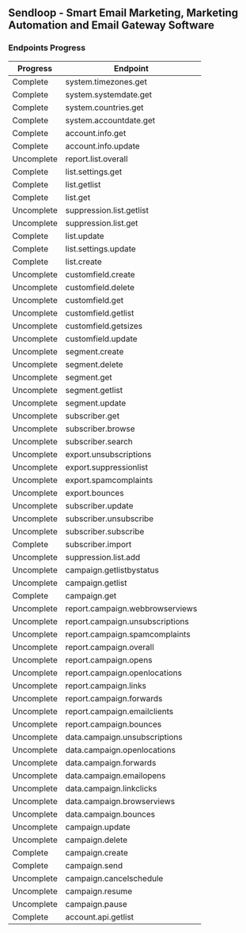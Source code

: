 ## Sendloop - Smart Email Marketing, Marketing Automation and Email Gateway Software

### Endpoints Progress

| Progress | Endpoint |
| ------ | ------ |
| Complete | system.timezones.get |
| Complete | system.systemdate.get |
| Complete | system.countries.get |
| Complete | system.accountdate.get |
| Complete | account.info.get |
| Complete | account.info.update |
| Uncomplete | report.list.overall |
| Complete | list.settings.get |
| Complete | list.getlist |
| Complete | list.get |
| Uncomplete | suppression.list.getlist |
| Uncomplete | suppression.list.get |
| Complete | list.update |
| Complete | list.settings.update |
| Complete | list.create |
| Uncomplete | customfield.create |
| Uncomplete | customfield.delete |
| Uncomplete | customfield.get |
| Uncomplete | customfield.getlist |
| Uncomplete | customfield.getsizes |
| Uncomplete | customfield.update |
| Uncomplete | segment.create |
| Uncomplete | segment.delete |
| Uncomplete | segment.get |
| Uncomplete | segment.getlist |
| Uncomplete | segment.update |
| Uncomplete | subscriber.get |
| Uncomplete | subscriber.browse |
| Uncomplete | subscriber.search |
| Uncomplete | export.unsubscriptions |
| Uncomplete | export.suppressionlist |
| Uncomplete | export.spamcomplaints |
| Uncomplete | export.bounces |
| Uncomplete | subscriber.update |
| Uncomplete | subscriber.unsubscribe |
| Uncomplete | subscriber.subscribe |
| Complete | subscriber.import |
| Uncomplete | suppression.list.add |
| Uncomplete | campaign.getlistbystatus |
| Uncomplete | campaign.getlist |
| Complete | campaign.get |
| Uncomplete | report.campaign.webbrowserviews |
| Uncomplete | report.campaign.unsubscriptions |
| Uncomplete | report.campaign.spamcomplaints |
| Uncomplete | report.campaign.overall |
| Uncomplete | report.campaign.opens |
| Uncomplete | report.campaign.openlocations |
| Uncomplete | report.campaign.links |
| Uncomplete | report.campaign.forwards |
| Uncomplete | report.campaign.emailclients |
| Uncomplete | report.campaign.bounces |
| Uncomplete | data.campaign.unsubscriptions |
| Uncomplete | data.campaign.openlocations |
| Uncomplete | data.campaign.forwards |
| Uncomplete | data.campaign.emailopens |
| Uncomplete | data.campaign.linkclicks |
| Uncomplete | data.campaign.browserviews |
| Uncomplete | data.campaign.bounces |
| Uncomplete | campaign.update |
| Uncomplete | campaign.delete |
| Complete | campaign.create |
| Complete | campaign.send |
| Uncomplete | campaign.cancelschedule |
| Uncomplete | campaign.resume |
| Uncomplete | campaign.pause |
| Complete | account.api.getlist |
